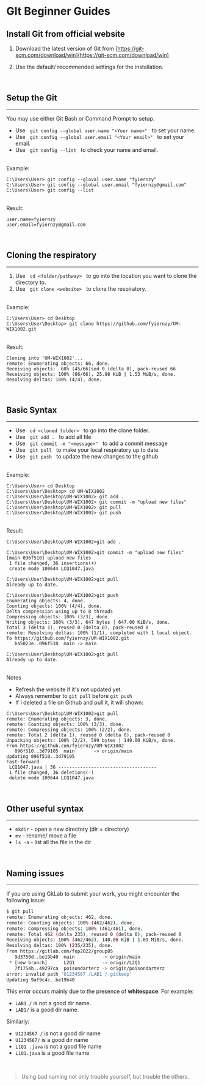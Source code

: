 # GIt Beginner Guides

## Install Git from official website

1. Download the latest version of Git from [https://git-scm.com/download/win](https://git-scm.com/download/win)

2. Use the dafault/ recommended settings for the installation.

</br>

## Setup the Git

---

You may use either Git Bash or Command Prompt to setup.

- Use &nbsp; `git config --global user.name "<Your name>"` &nbsp; to set your name.
- Use &nbsp; `git config --global user.email "<Your email>"` &nbsp; to set your email.
- Use &nbsp; `git config --list` &nbsp; to check your name and email.

</br>Example:

```text
C:\Users\User> git config --gloval user.name "fyiernzy"
C:\Users\User> git config --global user.email "fyiernzy@gmail.com"
C:\Users\User> git config --list
```

</br>Result:

```text
user.name=fyiernzy
user.email=fyiernzy@gmail.com 
```

</br>

## Cloning the respiratory

---

1. Use &nbsp; `cd <folder/pathway>` &nbsp; to go into the location you want to clone the directory to.
2. Use &nbsp; `git clone <website>` &nbsp; to clone the respiratory.

</br>Example:

```text
C:\Users\User> cd Desktop
C:\Users\User\Desktop> git clone https://github.com/fyiernzy/UM-WIX1002.git
```

</br>Result:

```text
Cloning into 'UM-WIX1002'...
remote: Enumerating objects: 66, done.
Receiving objects:  68% (45/66)sed 0 (delta 0), pack-reused 66
Receiving objects: 100% (66/66), 25.98 KiB | 1.53 MiB/s, done.
Resolving deltas: 100% (4/4), done.
```

</br>

## Basic Syntax

---

- Use &nbsp; `cd <cloned folder>` &nbsp; to go into the clone folder.
- Use &nbsp; `git add .` &nbsp; to add all file
- Use &nbsp; `git commit -m "<message>"` &nbsp; to add a commit message
- Use &nbsp; `git pull` &nbsp; to make your local respiratory up to date
- Use &nbsp; `git push` &nbsp; to update the new changes to the github

</br>Example:

```text
C:\Users\User> cd Desktop
C:\Users\User\Desktop> cd UM-WIX1002
C:\Users\User\Desktop\UM-WIX1002> git add .
C:\Users\User\Desktop\UM-WIX1002> git commit -m "upload new files"
C:\Users\User\Desktop\UM-WIX1002> git pull
C:\Users\User\Desktop\UM-WIX1002> git push
```

</br>Result:

```text
C:\Users\User\Desktop\UM-WIX1002>git add .

C:\Users\User\Desktop\UM-WIX1002>git commit -m "upload new files"
[main 096f510] upload new files
 1 file changed, 36 insertions(+)
 create mode 100644 LCQ1047.java

C:\Users\User\Desktop\UM-WIX1002>git pull
Already up to date.

C:\Users\User\Desktop\UM-WIX1002>git push
Enumerating objects: 4, done.
Counting objects: 100% (4/4), done.
Delta compression using up to 8 threads
Compressing objects: 100% (3/3), done.
Writing objects: 100% (3/3), 647 bytes | 647.00 KiB/s, done.
Total 3 (delta 1), reused 0 (delta 0), pack-reused 0
remote: Resolving deltas: 100% (1/1), completed with 1 local object.
To https://github.com/fyiernzy/UM-WIX1002.git
   ba5023e..096f510  main -> main

C:\Users\User\Desktop\UM-WIX1002>git pull
Already up to date.
```

</br>Notes

- Refresh the website if it's not updated yet.
- Always remember to `git pull` before `git push`
- If I deleted a file on Github and pull it, it will shown:

```text
C:\Users\User\Desktop\UM-WIX1002>git pull
remote: Enumerating objects: 3, done.
remote: Counting objects: 100% (3/3), done.
remote: Compressing objects: 100% (2/2), done.
remote: Total 2 (delta 1), reused 0 (delta 0), pack-reused 0
Unpacking objects: 100% (2/2), 599 bytes | 149.00 KiB/s, done.
From https://github.com/fyiernzy/UM-WIX1002
   096f510..3d79105  main       -> origin/main
Updating 096f510..3d79105
Fast-forward
 LCQ1047.java | 36 ------------------------------------
 1 file changed, 36 deletions(-)
 delete mode 100644 LCQ1047.java
```

</br>

## Other useful syntax

---

- `mkdir` - open a new directory (dir = directory)
- `mv` - rename/ move a file
- `ls -a` - list all the file in the dir

</br>

## Naming issues

---

If you are using GitLab to submit your work, you might encounter the following issue:

```bash
$ git pull
remote: Enumerating objects: 462, done.
remote: Counting objects: 100% (462/462), done.
remote: Compressing objects: 100% (461/461), done.
remote: Total 462 (delta 235), reused 0 (delta 0), pack-reused 0
Receiving objects: 100% (462/462), 140.06 KiB | 1.09 MiB/s, done.
Resolving deltas: 100% (235/235), done.
From https://gitlab.com/fop2022/group05
   9d3750d..be19b40  main          -> origin/main
 * [new branch]      L2Q1          -> origin/L2Q1
   7f1754b..49297ca  poisondarterz -> origin/poisondarterz
error: invalid path 'U1234567 /LAB1 /.gitkeep'
Updating 9af9c4c..be19b40
```

This error occurs mainly due to the presence of **whitespace**. For example:

- `LAB1 /` is not a good dir name.
- `LAB1/` is a good dir name.

Similarly:

- `U1234567 /` is not a good dir name
- `U1234567/` is a good dir name
- `L1Q1 .java` is not a good file name
- `L1Q1.java` is a good file name

</br>

> Using bad naming not only trouble yourself, but trouble the others.